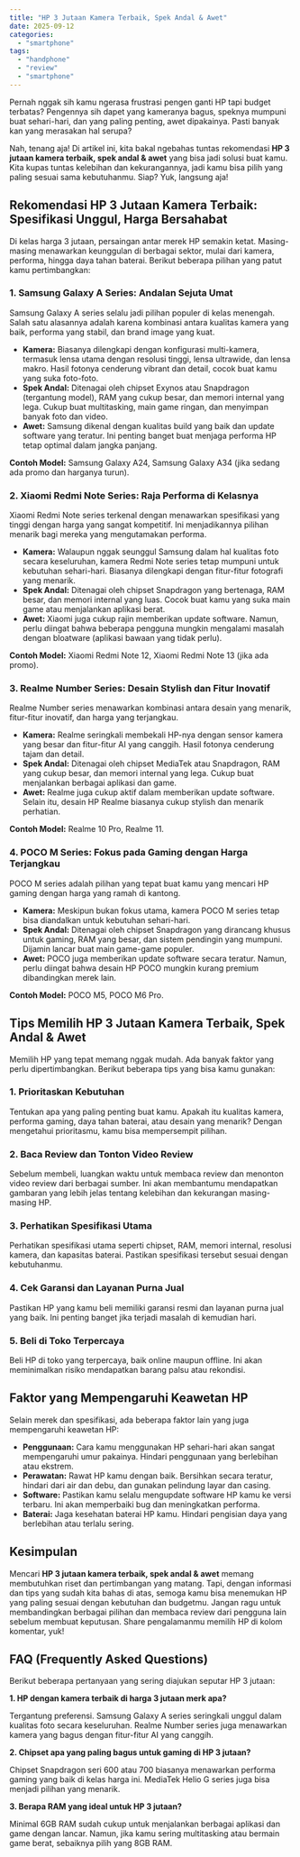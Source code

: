 ```yaml
---
title: "HP 3 Jutaan Kamera Terbaik, Spek Andal & Awet"
date: 2025-09-12
categories: 
  - "smartphone"
tags: 
  - "handphone"
  - "review"
  - "smartphone"
---
```


Pernah nggak sih kamu ngerasa frustrasi pengen ganti HP tapi budget terbatas? Pengennya sih dapet yang kameranya bagus, speknya mumpuni buat sehari-hari, dan yang paling penting, awet dipakainya. Pasti banyak kan yang merasakan hal serupa?

Nah, tenang aja! Di artikel ini, kita bakal ngebahas tuntas rekomendasi **HP 3 jutaan kamera terbaik, spek andal & awet** yang bisa jadi solusi buat kamu. Kita kupas tuntas kelebihan dan kekurangannya, jadi kamu bisa pilih yang paling sesuai sama kebutuhanmu. Siap? Yuk, langsung aja!

## Rekomendasi HP 3 Jutaan Kamera Terbaik: Spesifikasi Unggul, Harga Bersahabat

Di kelas harga 3 jutaan, persaingan antar merek HP semakin ketat. Masing-masing menawarkan keunggulan di berbagai sektor, mulai dari kamera, performa, hingga daya tahan baterai. Berikut beberapa pilihan yang patut kamu pertimbangkan:

### 1\. Samsung Galaxy A Series: Andalan Sejuta Umat

Samsung Galaxy A series selalu jadi pilihan populer di kelas menengah. Salah satu alasannya adalah karena kombinasi antara kualitas kamera yang baik, performa yang stabil, dan brand image yang kuat.

- **Kamera:** Biasanya dilengkapi dengan konfigurasi multi-kamera, termasuk lensa utama dengan resolusi tinggi, lensa ultrawide, dan lensa makro. Hasil fotonya cenderung vibrant dan detail, cocok buat kamu yang suka foto-foto.
- **Spek Andal:** Ditenagai oleh chipset Exynos atau Snapdragon (tergantung model), RAM yang cukup besar, dan memori internal yang lega. Cukup buat multitasking, main game ringan, dan menyimpan banyak foto dan video.
- **Awet:** Samsung dikenal dengan kualitas build yang baik dan update software yang teratur. Ini penting banget buat menjaga performa HP tetap optimal dalam jangka panjang.

**Contoh Model:** Samsung Galaxy A24, Samsung Galaxy A34 (jika sedang ada promo dan harganya turun).

### 2\. Xiaomi Redmi Note Series: Raja Performa di Kelasnya

Xiaomi Redmi Note series terkenal dengan menawarkan spesifikasi yang tinggi dengan harga yang sangat kompetitif. Ini menjadikannya pilihan menarik bagi mereka yang mengutamakan performa.

- **Kamera:** Walaupun nggak seunggul Samsung dalam hal kualitas foto secara keseluruhan, kamera Redmi Note series tetap mumpuni untuk kebutuhan sehari-hari. Biasanya dilengkapi dengan fitur-fitur fotografi yang menarik.
- **Spek Andal:** Ditenagai oleh chipset Snapdragon yang bertenaga, RAM besar, dan memori internal yang luas. Cocok buat kamu yang suka main game atau menjalankan aplikasi berat.
- **Awet:** Xiaomi juga cukup rajin memberikan update software. Namun, perlu diingat bahwa beberapa pengguna mungkin mengalami masalah dengan bloatware (aplikasi bawaan yang tidak perlu).

**Contoh Model:** Xiaomi Redmi Note 12, Xiaomi Redmi Note 13 (jika ada promo).

### 3\. Realme Number Series: Desain Stylish dan Fitur Inovatif

Realme Number series menawarkan kombinasi antara desain yang menarik, fitur-fitur inovatif, dan harga yang terjangkau.

- **Kamera:** Realme seringkali membekali HP-nya dengan sensor kamera yang besar dan fitur-fitur AI yang canggih. Hasil fotonya cenderung tajam dan detail.
- **Spek Andal:** Ditenagai oleh chipset MediaTek atau Snapdragon, RAM yang cukup besar, dan memori internal yang lega. Cukup buat menjalankan berbagai aplikasi dan game.
- **Awet:** Realme juga cukup aktif dalam memberikan update software. Selain itu, desain HP Realme biasanya cukup stylish dan menarik perhatian.

**Contoh Model:** Realme 10 Pro, Realme 11.

### 4\. POCO M Series: Fokus pada Gaming dengan Harga Terjangkau

POCO M series adalah pilihan yang tepat buat kamu yang mencari HP gaming dengan harga yang ramah di kantong.

- **Kamera:** Meskipun bukan fokus utama, kamera POCO M series tetap bisa diandalkan untuk kebutuhan sehari-hari.
- **Spek Andal:** Ditenagai oleh chipset Snapdragon yang dirancang khusus untuk gaming, RAM yang besar, dan sistem pendingin yang mumpuni. Dijamin lancar buat main game-game populer.
- **Awet:** POCO juga memberikan update software secara teratur. Namun, perlu diingat bahwa desain HP POCO mungkin kurang premium dibandingkan merek lain.

**Contoh Model:** POCO M5, POCO M6 Pro.

## Tips Memilih HP 3 Jutaan Kamera Terbaik, Spek Andal & Awet

Memilih HP yang tepat memang nggak mudah. Ada banyak faktor yang perlu dipertimbangkan. Berikut beberapa tips yang bisa kamu gunakan:

### 1\. Prioritaskan Kebutuhan

Tentukan apa yang paling penting buat kamu. Apakah itu kualitas kamera, performa gaming, daya tahan baterai, atau desain yang menarik? Dengan mengetahui prioritasmu, kamu bisa mempersempit pilihan.

### 2\. Baca Review dan Tonton Video Review

Sebelum membeli, luangkan waktu untuk membaca review dan menonton video review dari berbagai sumber. Ini akan membantumu mendapatkan gambaran yang lebih jelas tentang kelebihan dan kekurangan masing-masing HP.

### 3\. Perhatikan Spesifikasi Utama

Perhatikan spesifikasi utama seperti chipset, RAM, memori internal, resolusi kamera, dan kapasitas baterai. Pastikan spesifikasi tersebut sesuai dengan kebutuhanmu.

### 4\. Cek Garansi dan Layanan Purna Jual

Pastikan HP yang kamu beli memiliki garansi resmi dan layanan purna jual yang baik. Ini penting banget jika terjadi masalah di kemudian hari.

### 5\. Beli di Toko Terpercaya

Beli HP di toko yang terpercaya, baik online maupun offline. Ini akan meminimalkan risiko mendapatkan barang palsu atau rekondisi.

## Faktor yang Mempengaruhi Keawetan HP

Selain merek dan spesifikasi, ada beberapa faktor lain yang juga mempengaruhi keawetan HP:

- **Penggunaan:** Cara kamu menggunakan HP sehari-hari akan sangat mempengaruhi umur pakainya. Hindari penggunaan yang berlebihan atau ekstrem.
- **Perawatan:** Rawat HP kamu dengan baik. Bersihkan secara teratur, hindari dari air dan debu, dan gunakan pelindung layar dan casing.
- **Software:** Pastikan kamu selalu mengupdate software HP kamu ke versi terbaru. Ini akan memperbaiki bug dan meningkatkan performa.
- **Baterai:** Jaga kesehatan baterai HP kamu. Hindari pengisian daya yang berlebihan atau terlalu sering.

## Kesimpulan

Mencari **HP 3 jutaan kamera terbaik, spek andal & awet** memang membutuhkan riset dan pertimbangan yang matang. Tapi, dengan informasi dan tips yang sudah kita bahas di atas, semoga kamu bisa menemukan HP yang paling sesuai dengan kebutuhan dan budgetmu. Jangan ragu untuk membandingkan berbagai pilihan dan membaca review dari pengguna lain sebelum membuat keputusan. Share pengalamanmu memilih HP di kolom komentar, yuk!

## FAQ (Frequently Asked Questions)

Berikut beberapa pertanyaan yang sering diajukan seputar HP 3 jutaan:

**1\. HP dengan kamera terbaik di harga 3 jutaan merk apa?**

Tergantung preferensi. Samsung Galaxy A series seringkali unggul dalam kualitas foto secara keseluruhan. Realme Number series juga menawarkan kamera yang bagus dengan fitur-fitur AI yang canggih.

**2\. Chipset apa yang paling bagus untuk gaming di HP 3 jutaan?**

Chipset Snapdragon seri 600 atau 700 biasanya menawarkan performa gaming yang baik di kelas harga ini. MediaTek Helio G series juga bisa menjadi pilihan yang menarik.

**3\. Berapa RAM yang ideal untuk HP 3 jutaan?**

Minimal 6GB RAM sudah cukup untuk menjalankan berbagai aplikasi dan game dengan lancar. Namun, jika kamu sering multitasking atau bermain game berat, sebaiknya pilih yang 8GB RAM.
